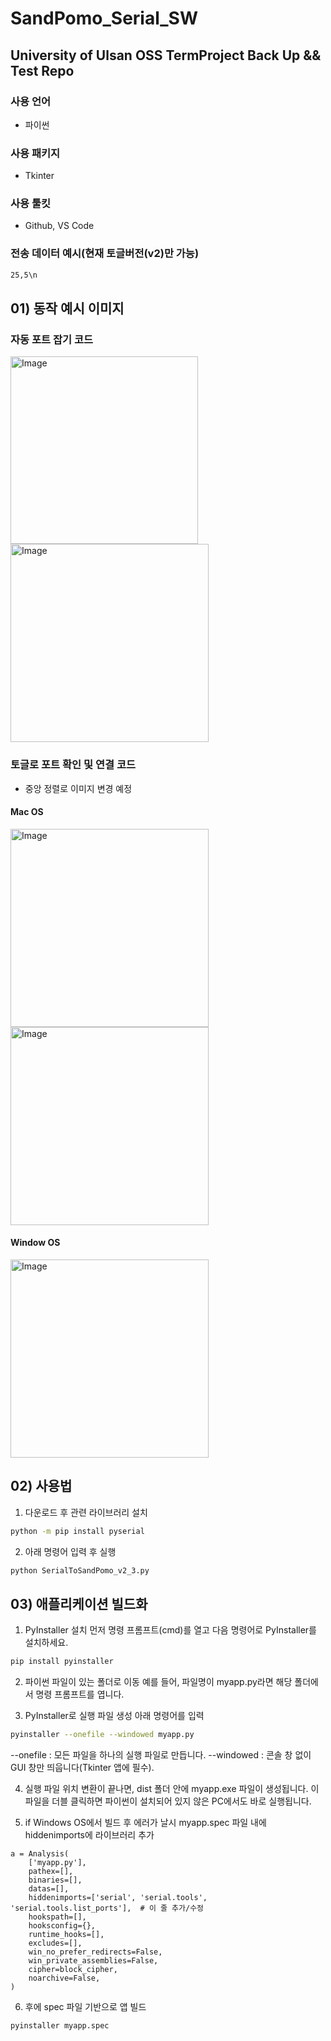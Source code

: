 # SandPomo_Serial_SW

## University of Ulsan OSS TermProject Back Up && Test Repo

### 사용 언어
- 파이썬
### 사용 패키지
- Tkinter
### 사용 툴킷
- Github, VS Code
### 전송 데이터 예시(현재 토글버전(v2)만 가능)
``` bash
25,5\n
```

## 01) 동작 예시 이미지

### 자동 포트 잡기 코드
<img width="300" alt="Image" src="https://github.com/user-attachments/assets/66eb805d-5302-4067-8ed6-f3471aa3cf76" />
<img width="317" alt="Image" src="https://github.com/user-attachments/assets/e0ed59a1-85e3-47d7-bf50-c52f0e29c7f2" />

### 토글로 포트 확인 및 연결 코드
- 중앙 정렬로 이미지 변경 예정
#### Mac OS
<img width="317" alt="Image" src="https://github.com/user-attachments/assets/bab34f7b-ed27-4bfc-8d5e-e15930e3967d" />
<img width="317" alt="Image" src="https://github.com/user-attachments/assets/6970968d-7332-4e26-9826-9e322172a612" />

#### Window OS
<img width="317" alt="Image" src="https://github.com/user-attachments/assets/ddc4e915-1094-478c-902b-7268169c51dc" />


## 02) 사용법
1. 다운로드 후 관련 라이브러리 설치
``` bash
python -m pip install pyserial
```
2. 아래 명령어 입력 후 실행
``` bash
python SerialToSandPomo_v2_3.py
```
## 03) 애플리케이션 빌드화
1. PyInstaller 설치
먼저 명령 프롬프트(cmd)를 열고 다음 명령어로 PyInstaller를 설치하세요.
```bash
pip install pyinstaller
```
2. 파이썬 파일이 있는 폴더로 이동
예를 들어, 파일명이 myapp.py라면 해당 폴더에서 명령 프롬프트를 엽니다.

3. PyInstaller로 실행 파일 생성
아래 명령어를 입력
```bash
pyinstaller --onefile --windowed myapp.py
```
--onefile : 모든 파일을 하나의 실행 파일로 만듭니다.
--windowed : 콘솔 창 없이 GUI 창만 띄웁니다(Tkinter 앱에 필수).

4. 실행 파일 위치
변환이 끝나면, dist 폴더 안에 myapp.exe 파일이 생성됩니다.
이 파일을 더블 클릭하면 파이썬이 설치되어 있지 않은 PC에서도 바로 실행됩니다.

5. if Windows OS에서 빌드 후 에러가 날시
myapp.spec 파일 내에 hiddenimports에 라이브러리 추가
```spec
a = Analysis(
    ['myapp.py'],
    pathex=[],
    binaries=[],
    datas=[],
    hiddenimports=['serial', 'serial.tools', 'serial.tools.list_ports'],  # 이 줄 추가/수정
    hookspath=[],
    hooksconfig={},
    runtime_hooks=[],
    excludes=[],
    win_no_prefer_redirects=False,
    win_private_assemblies=False,
    cipher=block_cipher,
    noarchive=False,
)
```
6. 후에 spec 파일 기반으로 앱 빌드
```bash
pyinstaller myapp.spec
```

